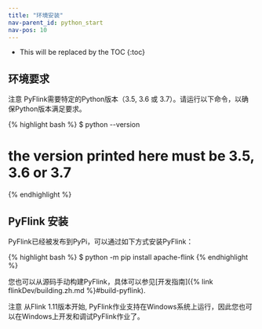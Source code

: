 ```yaml
---
title: "环境安装"
nav-parent_id: python_start
nav-pos: 10
---
```

<!--
Licensed to the Apache Software Foundation (ASF) under one
or more contributor license agreements.  See the NOTICE file
distributed with this work for additional information
regarding copyright ownership.  The ASF licenses this file
to you under the Apache License, Version 2.0 (the
"License"); you may not use this file except in compliance
with the License.  You may obtain a copy of the License at

  http://www.apache.org/licenses/LICENSE-2.0

Unless required by applicable law or agreed to in writing,
software distributed under the License is distributed on an
"AS IS" BASIS, WITHOUT WARRANTIES OR CONDITIONS OF ANY
KIND, either express or implied.  See the License for the
specific language governing permissions and limitations
under the License.
-->

* This will be replaced by the TOC
{:toc}

## 环境要求
<span class="label label-info">注意</span> PyFlink需要特定的Python版本（3.5, 3.6 或 3.7）。请运行以下命令，以确保Python版本满足要求。

{% highlight bash %}
$ python --version
# the version printed here must be 3.5, 3.6 or 3.7
{% endhighlight %}

## PyFlink 安装

PyFlink已经被发布到PyPi，可以通过如下方式安装PyFlink：

{% highlight bash %}
$ python -m pip install apache-flink
{% endhighlight %}

您也可以从源码手动构建PyFlink，具体可以参见[开发指南]({% link flinkDev/building.zh.md %}#build-pyflink).

<span class="label label-info">注意</span> 从Flink 1.11版本开始, PyFlink作业支持在Windows系统上运行，因此您也可以在Windows上开发和调试PyFlink作业了。
